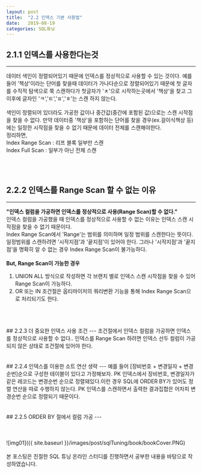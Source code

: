 ```yaml
---
layout: post
title:  "2.2 인덱스 기본 사용법"
date:   2019-08-19
categories: SQL튜닝
---  
```

## 2.1.1 인덱스를 사용한다는것
---
데이터 색인이 정렬되어있기 때문에 인덱스를 정상적으로 사용할 수 있는 것이다. 
예를 들어 '책상'이라는 단어를 찾을때 데이터가 가나다순으로 정렬되어있기 때문에 첫 글자를 수직적 탐색으로 쭉 스캔하다가 첫글자가 'ㅊ'으로 시작하는곳에서 '책상'을 찾고 그 이후에 글자인 'ㅋ','ㅌ','ㅍ','ㅎ'는 스캔 하지 않는다.  
<br>
색인이 정렬되어 있더라도 가공한 값이나 중간값(중간에 포함된 값)으로는 스캔 시작점을 찾을 수 없다.
만약 데이터중 '책상'을 포함하는 단어를 찾을 경우(ex.걸이식책상 등)에는 일정한 시작점을 찾을 수 없기 때문에 데이터 전체를 스캔해야한다. 
<br>
정리하면,  
Index Range Scan : 리프 블록 일부만 스캔  
Index Full Scan : 일부가 아닌 전체 스캔  
<br>
<br>
<br>
## 2.2.2 인덱스를 Range Scan 할 수 없는 이유
---
**"인덱스 컬럼을 가공하면 인덱스를 정상적으로 사용(Range Scan)할 수 없다."**
<br>
인덱스 컬럼을 가공했을 때 인덱스를 정상적으로 사용할 수 없는 이유는 인덱스 스캔 시작점을 찾을 수 없기 때문이다.  
Index Range Scan에서 'Range'는 범위를 의미하며 일정 범위를 스캔한다는 뜻이다.  
일정범위를 스캔하려면 '시작지점'과 '끝지점'이 있어야 한다. 그러나 '시작지점'과 '끝지점'을 명확히 알 수 없는 경우 Index Range Scan이 불가능하다.  
<br>
**But, Range Scan이 가능한 경우**  
1) UNION ALL 방식으로 작성하면 각 브랜치 별로 인덱스 스캔 시작점을 찾을 수 있어 Range Scan이 가능하다.  
2) OR 또는 IN 조건절은 옵티마이저의 쿼리변환 기능을 통해 Index Range Scan으로 처리되기도 한다.  
<br>
<br>
<br>
## 2.2.3 더 중요한 인덱스 사용 조건
---
조건절에서 인덱스 컬럼을 가공하면 인덱스를 정상적으로 사용할 수 없다..  
인덱스를 Range Scan 하려면 인덱스 선두 컬럼이 가공되지 않은 상태로 조건절에 있어야 한다.  
<br>
<br>
<br>
## 2.2.4 인덱스를 이용한 소트 연산 생략
---
예를 들어 [장비번호 + 변경일자 + 변경순번]순으로 구성한 테이블이 있다고 가정해보자. PK 인덱스에서 장비번호, 변경일자가 같은 레코드는 변경순번 순으로 정렬돼있다.이런 경우 SQL에 ORDER BY가 있어도 정렬 연산을 따로 수행하지 않는다. PK 인덱스를 스캔하면서 출력한 결과집합은 어차피 변경순번 순으로 정렬되기 때문이다.  
<br>
<br>
<br>
## 2.2.5 ORDER BY 절에서 컬럼 가공
---
<br>
<br>
<br>
<br>
![img01]({{ site.baseurl }}/images/post/sqlTuning/book/bookCover.PNG)<br>
<br>
본 포스팅은 친절한 SQL 튜닝 온라인 스터디를 진행하면서 공부한 내용을 바탕으로 작성하였습니다.<br>
<br>
<br>
<br>